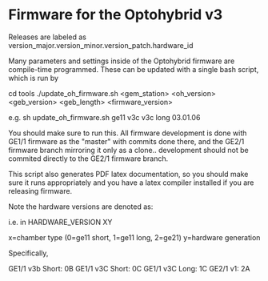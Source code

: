 # Firmware for the Optohybrid v3 

Releases are labeled as version_major.version_minor.version_patch.hardware_id

Many parameters and settings inside of the Optohybrid firmware are compile-time programmed.  These can be updated with a single bash script, which is run by

cd tools
./update_oh_firmware.sh <gem_station> <oh_version> <geb_version> <geb_length> <firmware_version>

e.g. sh update_oh_firmware.sh ge11 v3c v3c long 03.01.06

You should make sure to run this. All firmware development is done with GE1/1 firmware as the "master" with commits done there, and the GE2/1 firmware branch mirroring it only as a clone.. development should not be commited directly to the GE2/1 firmware branch. 

This script also generates PDF latex documentation, so you should make sure it runs appropriately and you have a latex compiler installed if you are releasing firmware. 


Note the hardware versions are denoted as: 

i.e. in HARDWARE_VERSION XY

x=chamber type (0=ge11 short, 1=ge11 long, 2=ge21) 
y=hardware generation

Specifically, 

GE1/1 v3b Short: 0B
GE1/1 v3C Short: 0C 
GE1/1 v3C Long: 1C
GE2/1 v1: 2A
